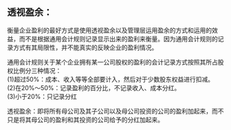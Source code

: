 
## 透视盈余：      
衡量企业盈利的最好方式是使用透视盈余以及管理层运用盈余的方式和运用的效益，而不是根据通用会计规则记录显示出来的盈利来衡量。因为通用会计规则的记录方式有其局限性，并不能真实的反映企业的盈利情况。

通用会计规则关于某个企业拥有某一公司股权的盈利的会计记录方式按照其所占股权比例分三种情况：   
(1)超过50%：成本、收入等等全部要计入，然后对于少数股东权益进行扣减。   
(2)在20%～50%：记录盈利的百分比，不记录收入、成本分红。   
(3)小于20%：只记录分红   

透视盈余：即将所有母公司及其子公司以及母公司投资的公司的盈利加起来，而不只是将其母公司的盈利和其投资的公司给予的分红加起来。 